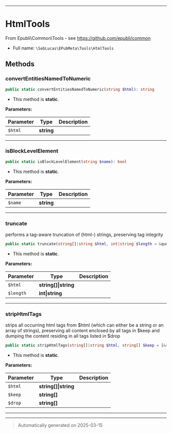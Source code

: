 ***

# HtmlTools

From Epubli\Common\Tools - see https://github.com/epubli/common



* Full name: `\SebLucas\EPubMeta\Tools\HtmlTools`




## Methods


### convertEntitiesNamedToNumeric



```php
public static convertEntitiesNamedToNumeric(string $html): string
```



* This method is **static**.




**Parameters:**

| Parameter | Type | Description |
|-----------|------|-------------|
| `$html` | **string** |  |





***

### isBlockLevelElement



```php
public static isBlockLevelElement(string $name): bool
```



* This method is **static**.




**Parameters:**

| Parameter | Type | Description |
|-----------|------|-------------|
| `$name` | **string** |  |





***

### truncate

performs a tag-aware truncation of (html-) strings, preserving tag integrity

```php
public static truncate(string[]|string $html, int|string $length = &quot;20%&quot;): bool|string
```



* This method is **static**.




**Parameters:**

| Parameter | Type | Description |
|-----------|------|-------------|
| `$html` | **string[]&#124;string** |  |
| `$length` | **int&#124;string** |  |





***

### stripHtmlTags

strips all occurring html tags from $html (which can either be a string or an array of strings),
preserving all content enclosed by all tags in $keep and
dumping the content residing in all tags listed in $drop

```php
public static stripHtmlTags(string[]|string $html, string[] $keep = [&#039;title&#039;, &#039;br&#039;, &#039;p&#039;, &#039;h1&#039;, &#039;h2&#039;, &#039;h3&#039;, &#039;h4&#039;, &#039;h5&#039;, &#039;span&#039;, &#039;div&#039;, &#039;i&#039;, &#039;strong&#039;, &#039;b&#039;, &#039;table&#039;, &#039;td&#039;, &#039;th&#039;, &#039;tr&#039;], string[] $drop = [&#039;head&#039;, &#039;style&#039;]): string[]|string
```



* This method is **static**.




**Parameters:**

| Parameter | Type | Description |
|-----------|------|-------------|
| `$html` | **string[]&#124;string** |  |
| `$keep` | **string[]** |  |
| `$drop` | **string[]** |  |





***


***
> Automatically generated on 2025-03-15
